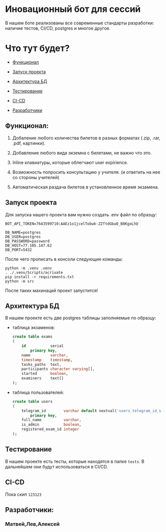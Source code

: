 # Иновационный бот для сессий
В нашем боте реализованы все современные стандарты разработки: наличие тестов, CI/CD, postgres и многое другое.

# Что тут будет?

- [Функционал](#функционал)

- [Запуск проекта](#запуск-проекта)

- [Архитектура БД](#архитектура-бд)

- [Тестирование](#тестирование)

- [CI-CD](#ci-cd)

- [Разработчики](#разработчики)





## Функционал:

1. Добаление любого количества билетов в разных форматах (.zip, .rar, .pdf, картинки).

2. Добавление любого вида экземна с билетами, не важно что это.
   
3. Inline клавиатуры, которые облегчают user expiriencе.
   
4. Возможность попросить консультацию у учителя. (и ответить на нее со стороны учителей)
   
5. Автоматическая раздача билетов в установленное время экзамена.


## Запуск проекта

Для запуска нашего проекта вам нужно создать .env файл по образцу:
```
BOT_API_TOKEN=7643599710:AAEz1o1jcelTobwk-ZZftdGbaO_B8KgoLhU

DB_NAME=postgres
DB_USER=postgres
DB_PASSWORD=password
DB_HOST=77.105.147.62
DB_PORT=5432
```
После чего прописать в консоли следующие команды:
```shell
python -m .venv .venv
. ./.venv/Scripts/acrivate
pip install -r requirements.txt
python -m src 
```
После таких махинаций проект запустится!



## Архитектура БД
В нашем проекте есть две postgres таблицы заполняемые по образцу:
- таблица экзаменов:
  ```sql
  create table exams
  (
      id           serial
          primary key,
      name         varchar,
      timestamp    timestamp,
      tasks_paths  text,
      participants character varying[],
      started      boolean,
      examiners    text[]
  );
  ```
- таблица пользователей:
  ```sql
  create table users
  (
      telegram_id        varchar default nextval('users_telegram_id_seq'::regclass) not null
          primary key,
      full_name          varchar,
      is_admin           boolean,
      registered_exam_id integer
  );
  ```


## Тестирование
В нашем проекте есть тесты, которые находятся в папке ```tests```. В дальнейшем они будут использоваться в CI/CD.


## CI-CD
Пока скип
```123123```



## Разработчики:
### Матвей,Лев,Алексей
